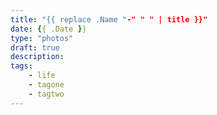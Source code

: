 ```yaml
---
title: "{{ replace .Name "-" " " | title }}"
date: {{ .Date }}
type: "photos"
draft: true
description: 
tags: 
    - life
    - tagone
    - tagtwo
---
```

